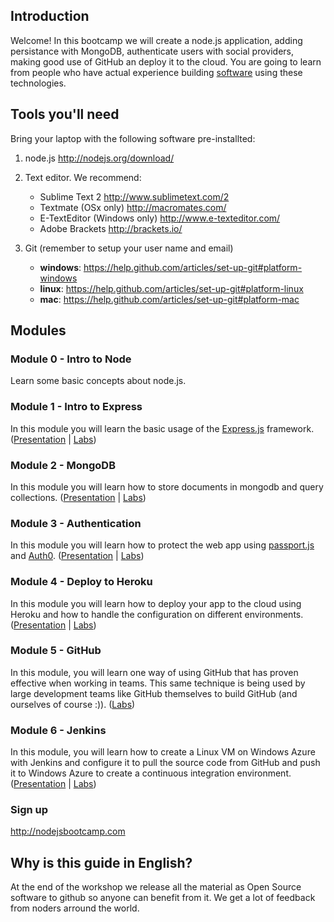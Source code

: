 ## Introduction

Welcome! In this bootcamp we will create a node.js application, adding persistance with MongoDB, authenticate users with social providers, making good use of GitHub an deploy it to the cloud.
You are going to learn from people who have actual experience building [software](http://github.com/auth0) using these technologies.

## Tools you'll need

Bring your laptop with the following software pre-installted:

1. node.js http://nodejs.org/download/ 

2. Text editor. We recommend:
    -  Sublime Text 2 http://www.sublimetext.com/2 
    -  Textmate (OSx only) http://macromates.com/ 
    -  E-TextEditor (Windows only) http://www.e-texteditor.com/ 
    -  Adobe Brackets http://brackets.io/
3. Git (remember to setup your user name and email)
    -  __windows__: https://help.github.com/articles/set-up-git#platform-windows
    -  __linux__: https://help.github.com/articles/set-up-git#platform-linux
    -  __mac__: https://help.github.com/articles/set-up-git#platform-mac


## Modules

### Module 0 - Intro to Node 

Learn some basic concepts about node.js.

### Module 1 - Intro to Express

In this module you will learn the basic usage of the [Express.js](http://expressjs.com/) framework. ([Presentation](https://docs.google.com/a/qraftlabs.com/presentation/d/1apSV-9Tf9r-DqR9VD024a1YYfe2RmIB5AlxXdAGcF5I) | [Labs](/Module-01))

### Module 2 - MongoDB

In this module you will learn how to store documents in mongodb and query collections. ([Presentation](https://docs.google.com/a/qraftlabs.com/presentation/d/1zGwQSFBwEZG2w8C9AOpMSsoMAa6MipvG61yUaxueRnA) | [Labs](/Module-02))

### Module 3 - Authentication

In this module you will learn how to protect the web app using [passport.js](http://passport.js) and [Auth0](http://auth0.com). ([Presentation](http://www.rvl.io/woloski/auth10) | [Labs](/Module-03))

### Module 4 - Deploy to Heroku

In this module you will learn how to deploy your app to the cloud using Heroku and how to handle the configuration on different environments. ([Presentation](https://docs.google.com/a/qraftlabs.com/presentation/d/1cscuaogdX1F_tWMXdB_pW-zupMBN_37R44niDMySArk/edit) | [Labs](/Module-04))

### Module 5 - GitHub

In this module, you will learn one way of using GitHub that has proven effective when working in teams. This same technique is being used by large development teams like GitHub themselves to build GitHub (and ourselves of course :)). ([Labs](/Module-05))

### Module 6 - Jenkins

In this module, you will learn how to create a Linux VM on Windows Azure with Jenkins and configure it to pull the source code from GitHub and push it to Windows Azure to create a continuous integration environment. ([Presentation](https://docs.google.com/a/qraftlabs.com/file/d/0BzCGxIGh-G4MRmRSLTlseUJIRmc/edit) | [Labs](/Module-06))

### Sign up

http://nodejsbootcamp.com

## Why is this guide in English?

At the end of the workshop we release all the material as Open Source software to github so anyone can benefit from it. We get a lot of feedback from noders arround the world.